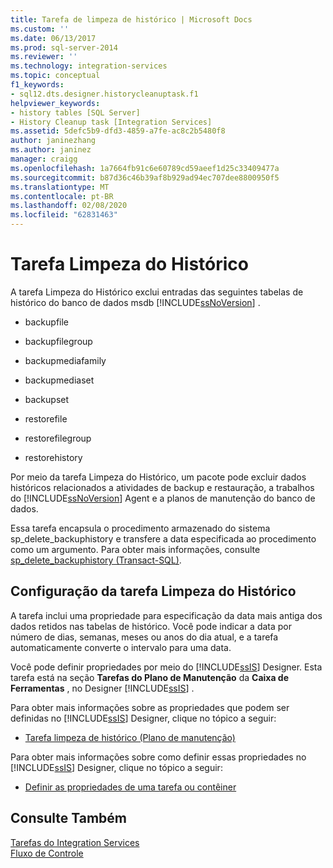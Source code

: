 ```yaml
---
title: Tarefa de limpeza de histórico | Microsoft Docs
ms.custom: ''
ms.date: 06/13/2017
ms.prod: sql-server-2014
ms.reviewer: ''
ms.technology: integration-services
ms.topic: conceptual
f1_keywords:
- sql12.dts.designer.historycleanuptask.f1
helpviewer_keywords:
- history tables [SQL Server]
- History Cleanup task [Integration Services]
ms.assetid: 5defc5b9-dfd3-4859-a7fe-ac8c2b5480f8
author: janinezhang
ms.author: janinez
manager: craigg
ms.openlocfilehash: 1a7664fb91c6e60789cd59aeef1d25c33409477a
ms.sourcegitcommit: b87d36c46b39af8b929ad94ec707dee8800950f5
ms.translationtype: MT
ms.contentlocale: pt-BR
ms.lasthandoff: 02/08/2020
ms.locfileid: "62831463"
---
```

# <a name="history-cleanup-task"></a>Tarefa Limpeza do Histórico
  A tarefa Limpeza do Histórico exclui entradas das seguintes tabelas de histórico do banco de dados msdb [!INCLUDE[ssNoVersion](../../includes/ssnoversion-md.md)] .  
  
-   backupfile  
  
-   backupfilegroup  
  
-   backupmediafamily  
  
-   backupmediaset  
  
-   backupset  
  
-   restorefile  
  
-   restorefilegroup  
  
-   restorehistory  
  
 Por meio da tarefa Limpeza do Histórico, um pacote pode excluir dados históricos relacionados a atividades de backup e restauração, a trabalhos do [!INCLUDE[ssNoVersion](../../includes/ssnoversion-md.md)] Agent e a planos de manutenção do banco de dados.  
  
 Essa tarefa encapsula o procedimento armazenado do sistema sp_delete_backuphistory e transfere a data especificada ao procedimento como um argumento. Para obter mais informações, consulte [sp_delete_backuphistory &#40;Transact-SQL&#41;](/sql/relational-databases/system-stored-procedures/sp-delete-backuphistory-transact-sql).  
  
## <a name="configuration-of-the-history-cleanup-task"></a>Configuração da tarefa Limpeza do Histórico  
 A tarefa inclui uma propriedade para especificação da data mais antiga dos dados retidos nas tabelas de histórico. Você pode indicar a data por número de dias, semanas, meses ou anos do dia atual, e a tarefa automaticamente converte o intervalo para uma data.  
  
 Você pode definir propriedades por meio do [!INCLUDE[ssIS](../../../includes/ssis-md.md)] Designer. Esta tarefa está na seção **Tarefas do Plano de Manutenção** da **Caixa de Ferramentas** , no Designer [!INCLUDE[ssIS](../../../includes/ssis-md.md)] .  
  
 Para obter mais informações sobre as propriedades que podem ser definidas no [!INCLUDE[ssIS](../../../includes/ssis-md.md)] Designer, clique no tópico a seguir:  
  
-   [Tarefa limpeza de histórico &#40;Plano de manutenção&#41;](../../relational-databases/maintenance-plans/history-cleanup-task-maintenance-plan.md)  
  
 Para obter mais informações sobre como definir essas propriedades no [!INCLUDE[ssIS](../../../includes/ssis-md.md)] Designer, clique no tópico a seguir:  
  
-   [Definir as propriedades de uma tarefa ou contêiner](../set-the-properties-of-a-task-or-container.md)  
  
## <a name="see-also"></a>Consulte Também  
 [Tarefas do Integration Services](integration-services-tasks.md)   
 [Fluxo de Controle](control-flow.md)  
  
  

